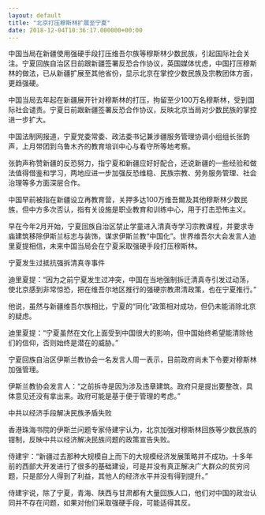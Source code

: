 ```yaml
---
layout: default
title: "北京打压穆斯林扩展至宁夏"
date: 2018-12-04T10:36:17.000000+00:00
---
```


中国当局在新疆使用强硬手段打压维吾尔族等穆斯林少数民族，引起国际社会关注。宁夏回族自治区日前跟新疆签署反恐合作协议，英国媒体忧虑，中国打压穆斯林的做法，已从新疆扩展至其他省份，显示北京在掌控少数民族及宗教团体方面，更趋强硬。

中国当局去年起在新疆展开针对穆斯林的打压，拘留至少100万名穆斯林，受到国际社会谴责。宁夏日前跟新疆签署反恐合作协议，反映北京当局对少数民族的掌控进一步扩大。

中国法制网报道，宁夏党委常委、政法委书记兼涉疆服务管理协调小组组长张韵声，上月带团到乌鲁木齐的教育培训中心与看守所等地考察。


张韵声称赞新疆的反恐努力，指宁夏和新疆应好好配合，还说新疆的一些经验和做法值得借鉴和学习，两地应进一步加强反恐维稳、民族宗教、劳务服务管理、社会治理等多方面深层合作。

中国早前被指在新疆设立再教育营，关押多达100万维吾爾及其他穆斯林少数民族，但中方多次否认，指有关设施是职业教育和训练中心，用于打击恐怖主义。

早在今年2月开始，宁夏回族自治区禁止学童进入清真寺学习宗教课程，并要求寺庙建筑移除伊斯兰标志与装饰，谋求伊斯兰教“中国化”。世界维吾尔大会发言人迪里夏提相信，未来中国当局会在宁夏采取强硬手段打压穆斯林。

宁夏发生过抵抗强拆清真寺事件

迪里夏提：“因为之前宁夏发生过冲突，中国在当地强制拆迁清真寺引发过动荡，使北京感到非常惊恐，把在维吾尔地区推行的强硬宗教肃清政策，也在宁夏推行。”

他说，虽然与新疆维吾尔族相比，宁夏的“同化”政策相对成功，但仍未能消除北京的疑虑。

迪里夏提：“宁夏虽然在文化上面受到中国很大的影响，但中国始终希望能清除他们的信仰，否则始终是潜在的威胁。”

宁夏回族自治区伊斯兰教协会一名发言人周一表示，目前政府尚未下令要对穆斯林加强管理。

伊斯兰教协会发言人：“之前拆寺是因为涉及违章建筑。政府只是提出要整改，具体意见还没有拿出来。政府可能是基于便于管理的考虑。”

中共以经济手段解决民族矛盾失败

香港珠海书院的伊斯兰问题专家侍建宇认为，北京加强对穆斯林回族等少数民族的钳制，反映中共以经济解决民族问题的政策宣告失败。

侍建宇：“新疆过去那种大规模自上而下的大规模经济发展策略并不成功。十多年前的西部大开发进行了很多的基础建设，可是并没有真正解决广大群众的贫穷问题，只是部分人得到了利益，其他人的经济水平并没有得到提升。”

侍建宇说，除了宁夏，青海、陕西与甘肃都有大量回族人口，他们对中国的政治认同并不存在问题，如果对他们采取强硬手段，可能适得其反。

